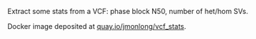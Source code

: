 
Extract some stats from a VCF: phase block N50, number of het/hom SVs.

Docker image deposited at [quay.io/jmonlong/vcf_stats](https://quay.io/repository/jmonlong/vcf_stats).
